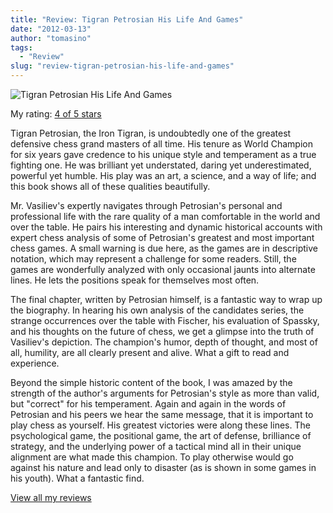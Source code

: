```yaml
---
title: "Review: Tigran Petrosian His Life And Games"
date: "2012-03-13"
author: "tomasino"
tags:
  - "Review"
slug: "review-tigran-petrosian-his-life-and-games"
---
```


![Tigran Petrosian His Life And Games](https://photo.goodreads.com/books/1278483129m/7610725.jpg)

My rating: [4 of 5 stars][]

Tigran Petrosian, the Iron Tigran, is undoubtedly one of the greatest
defensive chess grand masters of all time. His tenure as World Champion
for six years gave credence to his unique style and temperament as a
true fighting one. He was brilliant yet understated, daring yet
underestimated, powerful yet humble. His play was an art, a science, and
a way of life; and this book shows all of these qualities beautifully.

Mr. Vasiliev's expertly navigates through Petrosian's personal and
professional life with the rare quality of a man comfortable in the
world and over the table. He pairs his interesting and dynamic
historical accounts with expert chess analysis of some of Petrosian's
greatest and most important chess games. A small warning is due here, as
the games are in descriptive notation, which may represent a challenge
for some readers. Still, the games are wonderfully analyzed with only
occasional jaunts into alternate lines. He lets the positions speak for
themselves most often.

The final chapter, written by Petrosian himself, is a fantastic way to
wrap up the biography. In hearing his own analysis of the candidates
series, the strange occurrences over the table with Fischer, his
evaluation of Spassky, and his thoughts on the future of chess, we get a
glimpse into the truth of Vasiliev's depiction. The champion's humor,
depth of thought, and most of all, humility, are all clearly present and
alive. What a gift to read and experience.

Beyond the simple historic content of the book, I was amazed by the
strength of the author's arguments for Petrosian's style as more than
valid, but "correct" for his temperament. Again and again in the words
of Petrosian and his peers we hear the same message, that it is
important to play chess as yourself. His greatest victories were along
these lines. The psychological game, the positional game, the art of
defense, brilliance of strategy, and the underlying power of a tactical
mind all in their unique alignment are what made this champion. To play
otherwise would go against his nature and lead only to disaster (as is
shown in some games in his youth). What a fantastic find.

[View all my reviews][4 of 5 stars]

  [4 of 5 stars]: https://www.goodreads.com/review/show/275453256
